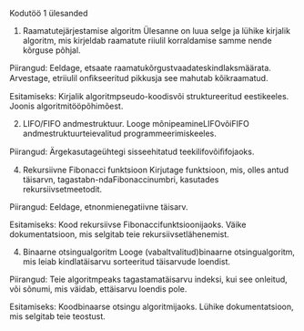 Kodutöö 1 ülesanded

1. Raamatutejärjestamise algoritm
Ülesanne on luua selge ja lühike kirjalik algoritm, mis kirjeldab raamatute riiulil korraldamise samme nende kõrguse põhjal.

Piirangud:
Eeldage, etsaate raamatukõrgustvaadateskindlaksmäärata.
Arvestage, etriiulil onﬁkseeritud pikkusja see mahutab kõikraamatud.

Esitamiseks:
Kirjalik algoritmpseudo-koodisvõi struktureeritud eestikeeles.
Joonis algoritmitööpõhimõest.


2. LIFO/FIFO andmestruktuur.
Looge mõnipeamineLIFOvõiFIFO andmestruktuurteievalitud programmeerimiskeeles.

Piirangud:
Ärgekasutageühtegi sisseehitatud teekilifovõiﬁfojaoks.

4. Rekursiivne Fibonacci funktsioon
Kirjutage funktsioon, mis, olles antud täisarvn, tagastabn-ndaFibonaccinumbri, kasutades rekursiivsetmeetodit.

Piirangud:
Eeldage, etnonmienegatiivne täisarv.

Esitamiseks:
Kood rekursiivse Fibonaccifunktsioonijaoks.
Väike dokumentatsioon, mis selgitab teie rekursiivsetlähenemist.

4. Binaarne otsingualgoritm
Looge (vabaltvalitud)binaarne otsingualgoritm, mis leiab kindlatäisarvu
sorteeritud täisarvude loendist.

Piirangud:
Teie algoritmpeaks tagastamatäisarvu indeksi, kui see onleitud, või sõnumi, mis
väidab, ettäisarvu loendis pole.

Esitamiseks:
Koodbinaarse otsingu algoritmijaoks.
Lühike dokumentatsioon, mis selgitab teie teostust.
